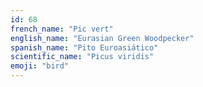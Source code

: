 ```yaml
---
id: 68
french_name: "Pic vert"
english_name: "Eurasian Green Woodpecker"
spanish_name: "Pito Euroasiático"
scientific_name: "Picus viridis"
emoji: "bird"
---
```

